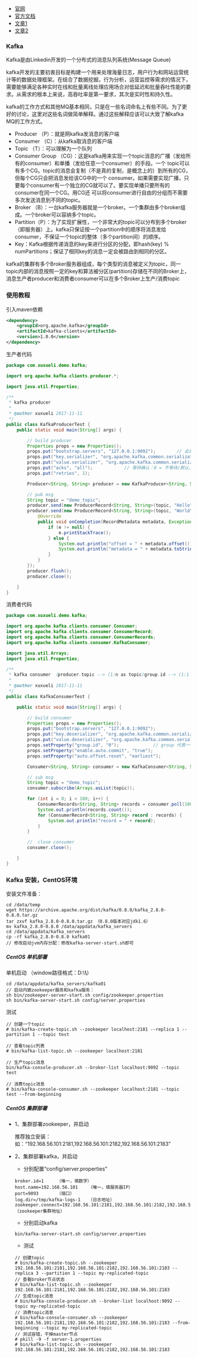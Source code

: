 - [官网](http://kafka.apache.org/)
- [官方文档](http://kafka.apache.org/documentation)
- [文章1](http://blog.csdn.net/colorant/article/details/12081909/)
- [文章2](http://my.oschina.net/ielts0909/blog/110280)

### Kafka
Kafka是由Linkedin开发的一个分布式的消息队列系统(Message Queue)

kafka开发的主要初衷目标是构建一个用来处理海量日志，用户行为和网站运营统计等的数据处理框架。在结合了数据挖掘，行为分析，运营监控等需求的情况下，需要能够满足各种实时在线和批量离线处理应用场合对低延迟和批量吞吐性能的要求。从需求的根本上来说，高吞吐率是第一要求，其次是实时性和持久性。

kafka的工作方式和其他MQ基本相同，只是在一些名词命名上有些不同。为了更好的讨论，这里对这些名词做简单解释。通过这些解释应该可以大致了解kafka MQ的工作方式。
- Producer （P）：就是网kafka发消息的客户端
- Consumer （C）：从kafka取消息的客户端
- Topic （T）：可以理解为一个队列
- Consumer Group （CG）：这是kafka用来实现一个topic消息的广播（发给所有的consumer）和单播（发给任意一个consumer）的手段。一个 topic可以有多个CG。topic的消息会复制（不是真的复制，是概念上的）到所有的CG，但每个CG只会把消息发给该CG中的一个 consumer。如果需要实现广播，只要每个consumer有一个独立的CG就可以了。要实现单播只要所有的consumer在同一个CG。用CG还 可以将consumer进行自由的分组而不需要多次发送消息到不同的topic。
- Broker （B）：一台kafka服务器就是一个broker。一个集群由多个broker组成。一个broker可以容纳多个topic。
- Partition（P）：为了实现扩展性，一个非常大的topic可以分布到多个broker（即服务器）上。kafka只保证按一个partition中的顺序将消息发给consumer，不保证一个topic的整体（多个partition间）的顺序。
- Key：Kafka根据传递消息的key来进行分区的分配，即hash(key) % numPartitions；保证了相同key的消息一定会被路由到相同的分区。

kafka的集群有多个Broker服务器组成，每个类型的消息被定义为topic，同一topic内部的消息按照一定的key和算法被分区(partition)存储在不同的Broker上，消息生产者producer和消费者consumer可以在多个Broker上生产/消费topic

### 使用教程
引入maven依赖
```xml
<dependency>
    <groupId>org.apache.kafka</groupId>
    <artifactId>kafka-clients</artifactId>
    <version>1.0.0</version>
</dependency>
```

生产者代码
```java
package com.xuxueli.demo.kafka;

import org.apache.kafka.clients.producer.*;

import java.util.Properties;

/**
 * kafka producer
 *
 * @author xuxueli 2017-11-11
 */
public class KafkaProducerTest {
	public static void main(String[] args) {

		// build producer
		Properties props = new Properties();
		props.put("bootstrap.servers", "127.0.0.1:9092");        // 此处配置的是kafka的端口
		props.put("key.serializer", "org.apache.kafka.common.serialization.StringSerializer");        // 配置key的序列化类
		props.put("value.serializer", "org.apache.kafka.common.serialization.StringSerializer");    // 配置value的序列化类
		props.put("acks", "all");            // 等待确认：0 = 不等待/默认、1 = 等待leader确认、-1/all = 等待所有followers确认；
		props.put("retries", 1);

		Producer<String, String> producer = new KafkaProducer<String, String>(props);

		// pub msg
		String topic = "demo_topic";
		producer.send(new ProducerRecord<String, String>(topic, "Hello"));
		producer.send(new ProducerRecord<String, String>(topic, "World"), new Callback() {
			@Override
			public void onCompletion(RecordMetadata metadata, Exception e) {
				if (e != null) {
					e.printStackTrace();
				} else {
					System.out.println("offset = " + metadata.offset());
					System.out.println("metadata = " + metadata.toString());
				}
			}
		});
		producer.flush();
		producer.close();

	}
}
```

消费者代码
```java
package com.xuxueli.demo.kafka;

import org.apache.kafka.clients.consumer.Consumer;
import org.apache.kafka.clients.consumer.ConsumerRecord;
import org.apache.kafka.clients.consumer.ConsumerRecords;
import org.apache.kafka.clients.consumer.KafkaConsumer;

import java.util.Arrays;
import java.util.Properties;

/**
 * kafka consumer （producer.topic --> (1:n as topic)group.id --> (1:1 as queue)consumer）
 *
 * @author xuxueli 2017-11-11
 */
public class KafkaConsumerTest {

	public static void main(String[] args) {

		// build consumer
		Properties props = new Properties();
		props.put("bootstrap.servers", "127.0.0.1:9092");
		props.put("key.deserializer", "org.apache.kafka.common.serialization.StringDeserializer");
		props.put("value.deserializer", "org.apache.kafka.common.serialization.StringDeserializer");		// 配置value的序列化类
		props.setProperty("group.id", "0");				// group 代表一个消费组（可根据之，实现queue队列或者topic广播）
		props.setProperty("enable.auto.commit", "true");
		props.setProperty("auto.offset.reset", "earliest");

		Consumer<String, String> consumer = new KafkaConsumer<String, String>(props);

		// sub msg
		String topic = "demo_topic";
		consumer.subscribe(Arrays.asList(topic));

		for (int i = 0; i < 100; i++) {
			ConsumerRecords<String, String> records = consumer.poll(1000);
			System.out.println(records.count());
			for (ConsumerRecord<String, String> record : records) {
				System.out.println("record = " + record);
			}
		}

		//  close consumer
		consumer.close();

	}
}
```

### Kafka 安装，CentOS环境

安装文件准备：
```
cd /data/temp
wget https://archive.apache.org/dist/kafka/0.8.0/kafka_2.8.0-0.8.0.tar.gz
tar zxvf kafka_2.8.0-0.8.0.tar.gz （0.8.0版本对应jdk1.6）
mv kafka_2.8.0-0.8.0 /data/appdata/kafka_servers
cd /data/appdata/kafka_servers
cp -rf kafka_2.8.0-0.8.0 kafka01
// 修改启动jvm内存分配：修改kafka-server-start.sh即可
```

##### CentOS 单机部署

单机启动 （window路径格式：D:\\**\\**）
```
cd /data/appdata/kafka_servers/kafka01
// 启动内嵌zookeeper服务和kafka服务：
sh bin/zookeeper-server-start.sh config/zookeeper.properties
sh bin/kafka-server-start.sh config/server.properties
```

测试
```
// 创建一个topic
# bin/kafka-create-topic.sh --zookeeper localhost:2181 --replica 1 --partition 1 --topic test

// 查看topic列表
# bin/kafka-list-topic.sh --zookeeper localhost:2181

// 生产topic消息
bin/kafka-console-producer.sh --broker-list localhost:9092 --topic test

// 消费topic消息
# bin/kafka-console-consumer.sh --zookeeper localhost:2181 --topic test --from-beginning
```

##### CentOS 集群部署
- 1、集群部署zookeeper，并启动

    推荐独立安装：如：“192.168.56.101:2181,192.168.56.101:2182,192.168.56.101:2183”
    
- 2、集群部署kafka，并启动
    - 分别配置“config/server.properties”
    ```
    broker.id=1     （唯一，填数字）
    host.name=192.168.56.101    （唯一，填服务器IP）
    port=9093       （端口）
    log.dir=/tmp/kafka-logs-1   （日志地址）
    zookeeper.connect=192.168.56.101:2181,192.168.56.101:2182,192.168.56.101:2183    （zookeeper集群地址）
    ```
    - 分别启动kafka
    ```
    bin/kafka-server-start.sh config/server.properties  
    ```
    - 测试
    ```
    // 创建topic
    # bin/kafka-create-topic.sh --zookeeper 192.168.56.101:2181,192.168.56.101:2182,192.168.56.101:2183 --replica 3 --partition 1 --topic my-replicated-topic
    // 查看broker节点状态
    # bin/kafka-list-topic.sh --zookeeper 192.168.56.101:2181,192.168.56.101:2182,192.168.56.101:2183
    // 生成topic消息
    # bin/kafka-console-producer.sh --broker-list localhost:9092 --topic my-replicated-topic
    // 消费topic消息
    # bin/kafka-console-consumer.sh --zookeeper 192.168.56.101:2181,192.168.56.101:2182,192.168.56.101:2183 --from-beginning --topic my-replicated-topic
    // 测试容错，干掉master节点
    # pkill -9 -f server-1.properties
    # bin/kafka-list-topic.sh --zookeeper 192.168.56.101:2181,192.168.56.101:2182,192.168.56.101:2183
    ```




